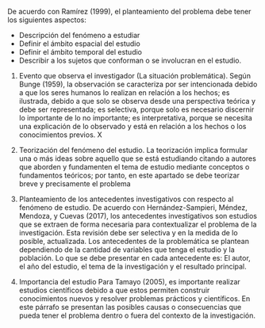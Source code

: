 De acuerdo con Ramírez (1999), el planteamiento del problema debe tener los siguientes aspectos: 
- Descripción del fenómeno a estudiar 
- Definir el ámbito espacial del estudio 
- Definir el ámbito temporal del estudio 
- Describir a los sujetos que conforman o se involucran en el estudio.

1. Evento que observa el investigador (La situación problemática). 
Según Bunge (1959), la observación se caracteriza por ser intencionada debido a que los seres 
humanos lo realizan en relación a los hechos; es ilustrada, debido a que solo se observa desde una 
perspectiva teórica y debe ser representada; es selectiva, porque solo es necesario discernir lo 
importante de lo no importante; es interpretativa, porque se necesita una explicación de lo 
observado y está en relación a los hechos o los conocimientos previos. X 

2. Teorización del fenómeno del estudio. 
La teorización implica formular una o más ideas sobre aquello que se está estudiando citando a 
autores que aborden y fundamenten el tema de estudio mediante conceptos o fundamentos teóricos; 
por tanto, en este apartado se debe teorizar breve y precisamente el problema


3. Planteamiento de los antecedentes investigativos con respecto al fenómeno de estudio. 
De acuerdo con Hernández-Sampieri, Méndez, Mendoza, y Cuevas (2017), los antecedentes 
investigativos son estudios que se extraen de forma necesaria para contextualizar el problema de la 
investigación. Esta revisión debe ser selectiva y en la medida de lo posible, actualizada. 
Los antecedentes de la problemática se plantean dependiendo de la cantidad de variables que tenga 
el estudio y la población. Lo que se debe presentar en cada antecedente es: El autor, el año del 
estudio, el tema de la investigación y el resultado principal.

4. Importancia del estudio 
Para Tamayo (2005), es importante realizar estudios científicos debido a que estos permiten 
construir conocimientos nuevos y resolver problemas prácticos y científicos. 
En este párrafo se presentan las posibles causas o consecuencias que pueda tener el problema dentro 
o fuera del contexto de la investigación.







